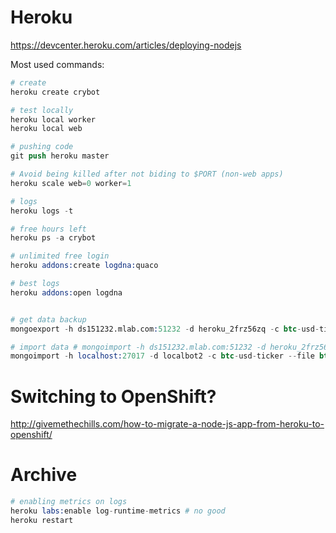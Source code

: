 # Heroku

https://devcenter.heroku.com/articles/deploying-nodejs

Most used commands:

```s
# create
heroku create crybot

# test locally
heroku local worker
heroku local web

# pushing code
git push heroku master

# Avoid being killed after not biding to $PORT (non-web apps)
heroku scale web=0 worker=1

# logs
heroku logs -t

# free hours left
heroku ps -a crybot

# unlimited free login
heroku addons:create logdna:quaco

# best logs
heroku addons:open logdna


# get data backup
mongoexport -h ds151232.mlab.com:51232 -d heroku_2frz56zq -c btc-usd-ticker -u heroku_2frz56zq -p dlpne93p29659v6esqcne5unrp -o btc-usd-ticker.json

# import data # mongoimport -h ds151232.mlab.com:51232 -d heroku_2frz56zq -c <collection> -u <user> -p <password> --file <input file>
mongoimport -h localhost:27017 -d localbot2 -c btc-usd-ticker --file btc-usd-ticker.json
```

# Switching to OpenShift?

http://givemethechills.com/how-to-migrate-a-node-js-app-from-heroku-to-openshift/

# Archive

```s
# enabling metrics on logs
heroku labs:enable log-runtime-metrics # no good
heroku restart
```